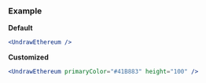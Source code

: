 ### Example

**Default**
```jsx
<UndrawEthereum />
```

**Customized**
```jsx
<UndrawEthereum primaryColor="#41B883" height="100" />
```
